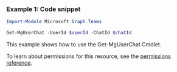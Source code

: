 ### Example 1: Code snippet

```powershell
Import-Module Microsoft.Graph.Teams

Get-MgUserChat -UserId $userId -ChatId $chatId
```
This example shows how to use the Get-MgUserChat Cmdlet.

To learn about permissions for this resource, see the [permissions reference](/graph/permissions-reference).

